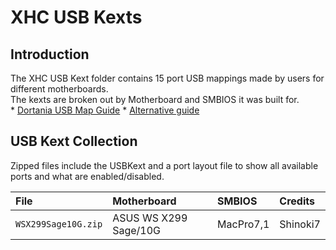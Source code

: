 # XHC USB Kexts

## Introduction
The XHC USB Kext folder contains 15 port USB mappings made by users for different motherboards.  
The kexts are broken out by Motherboard and SMBIOS it was built for.  
    * [Dortania USB Map Guide](https://dortania.github.io/USB-Map-Guide/)
    * [Alternative guide](https://www.tonymacx86.com/threads/the-new-beginners-guide-to-usb-port-configuration.286553/)

## USB Kext Collection
Zipped files include the USBKext and a port layout file to show all available ports and what are enabled/disabled.

| File | Motherboard | SMBIOS | Credits |
| :------- | :---------- | :---------- | :---------- |
|`WSX299Sage10G.zip` | ASUS WS X299 Sage/10G | MacPro7,1 | Shinoki7

